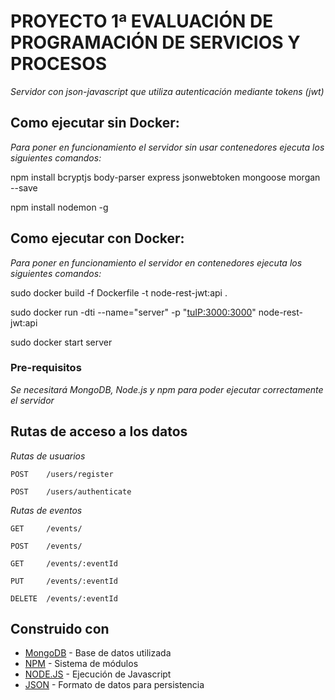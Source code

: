 # PROYECTO 1ª EVALUACIÓN DE PROGRAMACIÓN DE SERVICIOS Y PROCESOS

_Servidor con json-javascript que utiliza autenticación mediante tokens (jwt)_

## Como ejecutar sin Docker:

_Para poner en funcionamiento el servidor sin usar contenedores ejecuta los siguientes comandos:_

npm install bcryptjs body-parser express jsonwebtoken mongoose morgan --save

npm install nodemon -g

## Como ejecutar con Docker:

_Para poner en funcionamiento el servidor en contenedores ejecuta los siguientes comandos:_

sudo docker build -f Dockerfile -t node-rest-jwt:api .

sudo docker run -dti --name="server" -p "<tuIP:3000:3000>" node-rest-jwt:api

sudo docker start server

### Pre-requisitos

_Se necesitará MongoDB, Node.js y npm para poder ejecutar correctamente el servidor_

## Rutas de acceso a los datos

_Rutas de usuarios_
```
POST    /users/register
```
```
POST    /users/authenticate
```

_Rutas de eventos_

```
GET     /events/
```
```
POST    /events/
```
```
GET     /events/:eventId
```
```
PUT     /events/:eventId
```
```
DELETE  /events/:eventId
```

## Construido con 

* [MongoDB](https://www.mongodb.com/es) - Base de datos utilizada
* [NPM](https://www.npmjs.com/) - Sistema de módulos
* [NODE.JS](https://nodejs.org/es/) - Ejecución de Javascript
* [JSON](https://www.json.org/) - Formato de datos para persistencia
